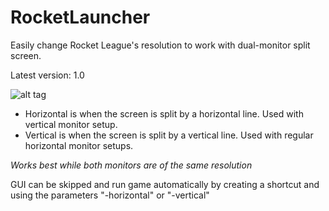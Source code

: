 # RocketLauncher
Easily change Rocket League's resolution to work with dual-monitor split screen.

Latest version: 1.0

![alt tag](http://i.imgur.com/L6Mg682.png) 

 - Horizontal is when the screen is split by a horizontal line. Used with vertical monitor setup.
 - Vertical is when the screen is split by a vertical line. Used with regular horizontal monitor setups.

*Works best while both monitors are of the same resolution*

GUI can be skipped and run game automatically by creating a shortcut and using the parameters "-horizontal" or "-vertical"